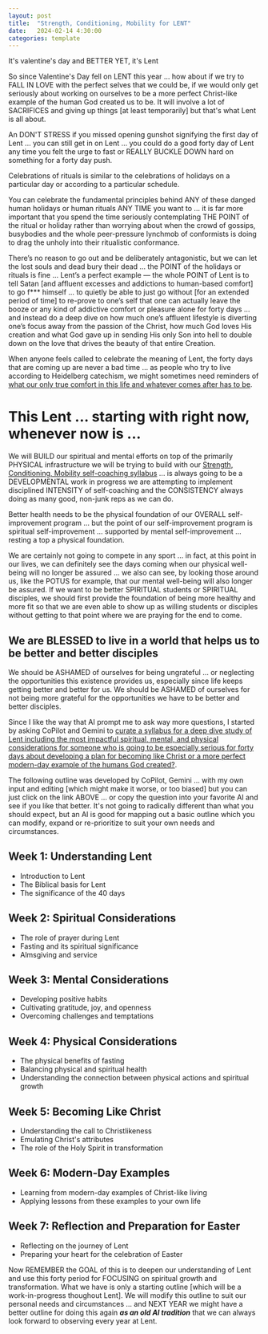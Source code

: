 ```yaml
---
layout: post
title:  "Strength, Conditioning, Mobility for LENT"
date:   2024-02-14 4:30:00
categories: template
---
```



It's valentine's day and BETTER YET, it's Lent

So since Valentine's Day fell on LENT this year ... how about if we try to  FALL IN LOVE with the perfect selves that we could be, if we would only get seriously about working on ourselves to be a more perfect Christ-like example of the human God created us to be. It will involve a lot of SACRIFICES and giving up things [at least temporarily] but that's what Lent is all about.

An DON'T STRESS if you missed opening gunshot signifying the first day of Lent ... you can still get in on Lent ... you could do a good forty day of Lent any time you felt the urge to fast or REALLY BUCKLE DOWN hard on something for a forty day push.  

Celebrations of rituals is similar to the celebrations of holidays on a particular day or according to a particular schedule.

You can celebrate the fundamental principles behind ANY of these danged human holidays or human rituals ANY TIME you want to … it is far more important that you spend the time seriously contemplating THE POINT of the ritual or holiday rather than worrying about when the crowd of gossips, busybodies and the whole peer-pressure lynchmob of conformists is doing to drag the unholy into their ritualistic conformance.

There’s no reason to go out and be deliberately antagonistic, but we can let the lost souls and dead bury their dead … the POINT of the holidays or rituals is fine … Lent’s a perfect example — the whole POINT of Lent is to tell Satan [and affluent excesses and addictions to human-based comfort] to go f*** himself … to quietly be able to just go without [for an extended period of time] to re-prove to one’s self that one can actually leave the booze or any kind of addictive comfort or pleasure alone for forty days … and instead do a deep dive on how much one’s affluent lifestyle is diverting one’s focus away from the passion of the Christ, how much God loves His creation and what God gave up in sending His only Son into hell to double down on the love that drives the beauty of that entire Creation.

When anyone feels called to celebrate the meaning of Lent, the forty days that are coming up are never a bad time … as people who try to live according to Heidelberg catechism, we might sometimes need reminders of [what our only true comfort in this life and whatever comes after has to be](https://www.heidelberg-catechism.com/en/lords-days/1.html).

# This Lent ... starting with right now, whenever now is ...

We will BUILD our spiritual and mental efforts on top of the primarily PHYSICAL infrastructure we will be trying to build with our [Strength, Conditioning, Mobility self-coaching syllabus](https://markbruns.github.io/template/2024/01/14/strength-conditioning-mobility-coaching.html) ... is always going to be a DEVELOPMENTAL work in progress we are attempting to implement disciplined INTENSITY of self-coaching and the CONSISTENCY always doing as many good, non-junk reps as we can do.

Better health needs to be the physical foundation of our OVERALL self-improvement program ... but the point of our self-improvement program is spiritual self-improvement ... supported by mental self-improvement ... resting a top a physical foundation.  

We are certainly not going to compete in any sport ... in fact, at this point in our lives, we can definitely see the days coming when our physical well-being will no longer be assured ... we also can see, by looking those around us, like the POTUS for example, that our mental well-being will also longer be assured.  If we want to be better SPIRITUAL students or SPIRITUAL disciples, we should first provide the foundation of being more healthy and more fit so that we are even able to show up as willing students or disciples without getting to that point where we are praying for the end to come.

## We are BLESSED to live in a world that helps us to be better and better disciples

We should be ASHAMED of ourselves for being ungrateful ... or neglecting the opportunities this existence provides us, especially since life keeps getting better and better for us.  We should be ASHAMED of ourselves for not being more grateful for the opportunities we have to be better and better disciples.

Since I like the way that AI prompt me to ask way more questions, I started by asking CoPilot and Gemini to [curate a syllabus for a deep dive study of Lent including the most impactful spiritual, mental, and physical considerations for someone who is going to be especially serious for forty days about developing a plan for becoming like Christ or a more perfect modern-day example of the humans God created?](https://g.co/gemini/share/3ae1d74180ac).

The following outline was developed by CoPilot, Gemini ... with my own input and editing [which might make it worse, or too biased] but you can just click on the link ABOVE ... or copy the question into your favorite AI and see if you like that better.  It's not going to radically different than what you should expect, but an AI is good for mapping out a basic outline which you can modify, expand or re-prioritize to suit your own needs and circumstances.

## Week 1: Understanding Lent
- Introduction to Lent
- The Biblical basis for Lent
- The significance of the 40 days

## Week 2: Spiritual Considerations
- The role of prayer during Lent
- Fasting and its spiritual significance
- Almsgiving and service
## Week 3: Mental Considerations
- Developing positive habits
- Cultivating gratitude, joy, and openness
- Overcoming challenges and temptations
## Week 4: Physical Considerations
- The physical benefits of fasting
- Balancing physical and spiritual health
- Understanding the connection between physical actions and spiritual growth
## Week 5: Becoming Like Christ
- Understanding the call to Christlikeness
- Emulating Christ's attributes
- The role of the Holy Spirit in transformation
## Week 6: Modern-Day Examples
- Learning from modern-day examples of Christ-like living
- Applying lessons from these examples to your own life
## Week 7: Reflection and Preparation for Easter
- Reflecting on the journey of Lent
- Preparing your heart for the celebration of Easter

Now REMEMBER the GOAL of this is to deepen our understanding of Lent and use this forty period for FOCUSING on spiritual growth and transformation. What we have is only a starting outline [which will be a work-in-progress thoughout Lent].  We will modify this outline to suit our personal needs and circumstances ... and NEXT YEAR we might have a better outline for doing this again ***as an old AI tradition*** that we can always look forward to observing every year at Lent.

